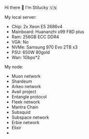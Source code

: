 Hi there 👋 I'm Stilucky 🇻🇳                 
                                                              
My local server:                       
- Chip: 2x Xeon E5 2686v4                    
- Mainboard: Huananzhi x99 F8D plus      
- Ram: 256GB ECC DDR4      
- VGA: No     
- NVMe: Samsung 970 Evo 2TB x3   
- PSU: 650W 80gold
- Wan: 1Gbps*2    
   
My node: 
 
- Muon network
- Shardeum
- Arkeo network
- Avail project
- Entangle protocol
- Fleek network
- Mantra Chain
- Subsquid 
- Subspace network
- Erbie network
- Elixir
- 

